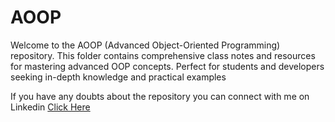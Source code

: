 # AOOP
Welcome to the AOOP (Advanced Object-Oriented Programming) repository. This folder contains comprehensive class notes and resources for mastering advanced OOP concepts. Perfect for students and developers seeking in-depth knowledge and practical examples

If you have any doubts about the repository you can connect with me on Linkedin <a href = "https://www.linkedin.com/in/senthil-kumar-89b0a125b/">Click Here</a>
